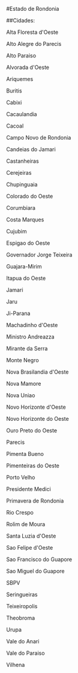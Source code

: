 #Estado de Rondonia

##Cidades:

Alta Floresta d'Oeste
Alto Alegre do Parecis
Alto Paraiso
Alvorada d'Oeste
Ariquemes
Buritis
Cabixi
Cacaulandia
Cacoal
Campo Novo de Rondonia
Candeias do Jamari
Castanheiras
Cerejeiras
Chupinguaia
Colorado do Oeste
Corumbiara
Costa Marques
Cujubim
Espigao do Oeste
Governador Jorge Teixeira
Guajara-Mirim
Itapua do Oeste
Jamari
Jaru
Ji-Parana
Machadinho d'Oeste
Ministro Andreazza
Mirante da Serra
Monte Negro
Nova Brasilandia d'Oeste
Nova Mamore
Nova Uniao
Novo Horizonte d'Oeste
Novo Horizonte do Oeste
Ouro Preto do Oeste
Parecis
Pimenta Bueno
Pimenteiras do Oeste
Porto Velho
Presidente Medici
Primavera de Rondonia
Rio Crespo
Rolim de Moura
Santa Luzia d'Oeste
Sao Felipe d'Oeste
Sao Francisco do Guapore
Sao Miguel do Guapore
SBPV
Seringueiras
Teixeiropolis
Theobroma
Urupa
Vale do Anari
Vale do Paraiso
Vilhena